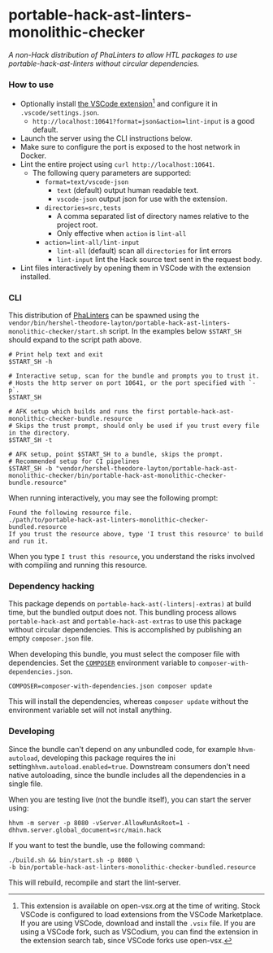 # portable-hack-ast-linters-monolithic-checker

_A non-Hack distribution of PhaLinters to allow HTL packages to use portable-hack-ast-linters without circular dependencies._

### How to use

- Optionally install [the VSCode extension](https://open-vsx.org/extension/hershel-theodore-layton/dead-simple-lint-server-integration)[^1] and configure it in `.vscode/settings.json`.
  - `http://localhost:10641?format=json&action=lint-input` is a good default.
- Launch the server using the CLI instructions below.
- Make sure to configure the port is exposed to the host network in Docker.
- Lint the entire project using `curl http://localhost:10641`.
  - The following query parameters are supported:
    - `format=text/vscode-json`
      - `text` (default) output human readable text.
      - `vscode-json` output json for use with the extension.
    - `directories=src,tests`
      - A comma separated list of directory names relative to the project root.
      - Only effective when `action` is `lint-all`
    - `action=lint-all/lint-input`
      - `lint-all` (default) scan all `directories` for lint errors
      - `lint-input` lint the Hack source text sent in the request body.
- Lint files interactively by opening them in VSCode with the extension installed.

### CLI

This distribution of [PhaLinters](https://github.com/hershel-theodore-layton/portable-hack-ast-linters)
can be spawned using the `vendor/bin/hershel-theodore-layton/portable-hack-ast-linters-monolithic-checker/start.sh` script.
In the examples below `$START_SH` should expand to the script path above.

```SH
# Print help text and exit
$START_SH -h

# Interactive setup, scan for the bundle and prompts you to trust it.
# Hosts the http server on port 10641, or the port specified with `-p`.
$START_SH

# AFK setup which builds and runs the first portable-hack-ast-monolithic-checker-bundle.resource
# Skips the trust prompt, should only be used if you trust every file in the directory.
$START_SH -t

# AFK setup, point $START_SH to a bundle, skips the prompt.
# Recommended setup for CI pipelines
$START_SH -b "vendor/hershel-theodore-layton/portable-hack-ast-monolithic-checker/bin/portable-hack-ast-monolithic-checker-bundle.resource"
```

When running interactively, you may see the following prompt:

```
Found the following resource file.
./path/to/portable-hack-ast-linters-monolithic-checker-bundled.resource
If you trust the resource above, type 'I trust this resource' to build and run it.
```

When you type `I trust this resource`, you understand the risks involved with
compiling and running this resource.

### Dependency hacking

This package depends on `portable-hack-ast(-linters|-extras)` at build time,
but the bundled output does not. This bundling process allows `portable-hack-ast`
and `portable-hack-ast-extras` to use this package without circular dependencies.
This is accomplished by publishing an empty `composer.json` file.

When developing this bundle, you must select the composer file with dependencies.
Set the [`COMPOSER`](https://getcomposer.org/doc/03-cli.md#composer) environment
variable to `composer-with-dependencies.json`.

```SH
COMPOSER=composer-with-dependencies.json composer update
```

This will install the dependencies, whereas `composer update` without the
environment variable set will not install anything.

### Developing

Since the bundle can't depend on any unbundled code, for example `hhvm-autoload`,
developing this package requires the ini setting`hhvm.autoload.enabled=true`.
Downstream consumers don't need native autoloading, since the bundle includes
all the dependencies in a single file.

When you are testing live (not the bundle itself), you can start the server using:

```SH
hhvm -m server -p 8080 -vServer.AllowRunAsRoot=1 -dhhvm.server.global_document=src/main.hack
```

If you want to test the bundle, use the following command:

```SH
./build.sh && bin/start.sh -p 8080 \
-b bin/portable-hack-ast-linters-monolithic-checker-bundled.resource
```

This will rebuild, recompile and start the lint-server.

[^1]:
    This extension is available on open-vsx.org at the time of writing.
    Stock VSCode is configured to load extensions from the VSCode Marketplace.
    If you are using VSCode, download and install the `.vsix` file.
    If you are using a VSCode fork, such as VSCodium, you can find the
    extension in the extension search tab, since VSCode forks use open-vsx.

